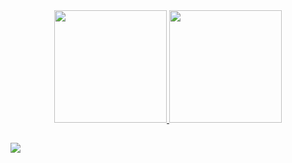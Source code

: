 <div align="center">
  <a href="https://github.com/katiakms">
  <img height="180em" src="https://github-readme-stats.vercel.app/api?username=katiakms&show_icons=true&theme=dracula&include_all_commits=true&count_private=true"/>
  <img height="180em" src="https://github-readme-stats.vercel.app/api/top-langs/?username=katiakms&layout=compact&langs_count=7&theme=dracula"/>
    </div>
  
  ##
 
<div>
  <a href="https://www.linkedin.com/in/katiamaiers" target="_blank"><img src="https://img.shields.io/badge/-LinkedIn-%230077B5?style=for-the-badge&logo=linkedin&logoColor=white" target="_blank"></a> 

 
</div>
